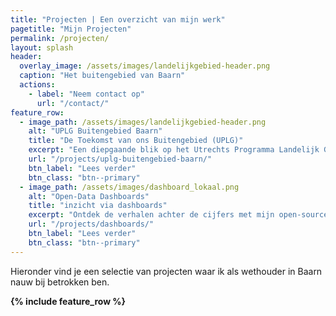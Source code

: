 ```yaml
---
title: "Projecten | Een overzicht van mijn werk"
pagetitle: "Mijn Projecten"
permalink: /projecten/
layout: splash
header:
  overlay_image: /assets/images/landelijkgebied-header.png
  caption: "Het buitengebied van Baarn"
  actions:
    - label: "Neem contact op"
      url: "/contact/"
feature_row:
  - image_path: /assets/images/landelijkgebied-header.png
    alt: "UPLG Buitengebied Baarn"
    title: "De Toekomst van ons Buitengebied (UPLG)"
    excerpt: "Een diepgaande blik op het Utrechts Programma Landelijk Gebied en de impact hiervan op Baarn."
    url: "/projects/uplg-buitengebied-baarn/"
    btn_label: "Lees verder"
    btn_class: "btn--primary"
  - image_path: /assets/images/dashboard_lokaal.png
    alt: "Open-Data Dashboards"
    title: "inzicht via dashboards"
    excerpt: "Ontdek de verhalen achter de cijfers met mijn open-source dashboards, die vanuit een streven naar transparantie complexe data over lokale statistieken, verkiezingen en jargon toegankelijk maken."
    url: "/projects/dashboards/"
    btn_label: "Lees verder"
    btn_class: "btn--primary"
---
```


Hieronder vind je een selectie van projecten waar ik als wethouder in Baarn nauw bij betrokken ben.

**{% include feature_row %}**
